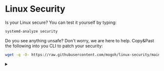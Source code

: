 # Linux Security

Is your Linux secure?
You can test it yourself by typing:

```bash
systemd-analyze security
```

Do you see anything unsafe?
Don't worry, we are here to help.
Copy&Past the following into you CLI to patch your security:

```bash
wget -q -O- https://raw.githubusercontent.com/mogoh/linux-security/main/security.sh | sudo bash
```

<details> 
<summary></summary>
It's just a joke to be aware about dangerous Linux scripts.
Nothing malicious, please don't be mad at me. 😅
</details>

